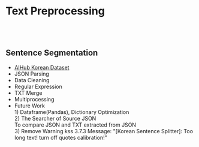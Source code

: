 # Text Preprocessing
<br/><br/>

## Sentence Segmentation

* [AIHub Korean Dataset](https://aihub.or.kr/aihubdata/data/list.do?pageIndex=1&currMenu=115&topMenu=100&dataSetSn=&srchdataClCode=DATACL001&srchOrder=&SrchdataClCode=DATACL002&searchKeyword=&srchDataRealmCode=REALM002&srchDataTy=DATA003)
* JSON Parsing
* Data Cleaning
* Regular Expression
* TXT Merge
* Multiprocessing
* Future Work
<br>1) Dataframe(Pandas), Dictionary Optimization
<br>2) The Searcher of Source JSON
<br>To compare JSON and TXT extracted from JSON
<br>3) Remove Warning kss 3.7.3 Message: "[Korean Sentence Splitter]: Too long text! turn off quotes calibration!"
<br/><br/>


